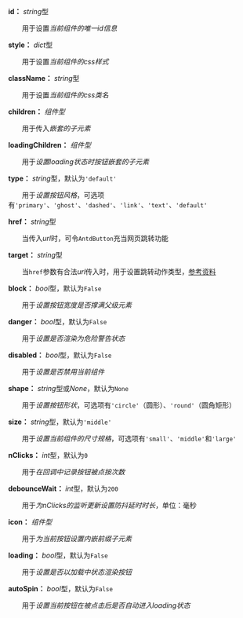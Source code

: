 **id：** *string*型

　　用于设置*当前组件的唯一id信息*

**style：** *dict*型

　　用于设置*当前组件的css样式*

**className：** *string*型

　　用于设置*当前组件的css类名*

**children：** *组件型*

　　用于传入*嵌套的子元素*

**loadingChildren：** *组件型*

　　用于*设置loading状态时按钮嵌套的子元素*

**type：** *string*型，默认为`'default'`

　　用于*设置按钮风格*，可选项有`'primary'`、`'ghost'`、`'dashed'`、`'link'`、`'text'`、`'default'`

**href：** *string*型

　　当传入*url*时，可令`AntdButton`充当网页跳转功能

**target：** *string*型

　　当`href`参数有合法*url*传入时，用于设置跳转动作类型，[参考资料](https://www.w3school.com.cn/tags/att_a_target.asp)

**block：** *bool*型，默认为`False`

　　用于*设置按钮宽度是否撑满父级元素*

**danger：** *bool*型，默认为`False`

　　用于*设置是否渲染为危险警告状态*

**disabled：** *bool*型，默认为`False`

　　用于*设置是否禁用当前组件*

**shape：** *string*型或*None*，默认为`None`

　　用于*设置按钮形状*，可选项有`'circle'`（圆形）、`'round'`（圆角矩形）

**size：** *string*型，默认为`'middle'`

　　用于*设置当前组件的尺寸规格*，可选项有`'small'`、`'middle'`和`'large'`

**nClicks：** *int*型，默认为`0`

　　用于*在回调中记录按钮被点按次数*

**debounceWait：** *int*型，默认为`200`

　　用于*为nClicks的监听更新设置防抖延时时长*，单位：毫秒

**icon：** *组件型*

　　用于*为当前按钮设置内嵌前缀子元素*

**loading：** *bool*型，默认为`False`

　　用于*设置是否以加载中状态渲染按钮*

**autoSpin：** *bool*型，默认为`False`

　　用于*设置当前按钮在被点击后是否自动进入loading状态*